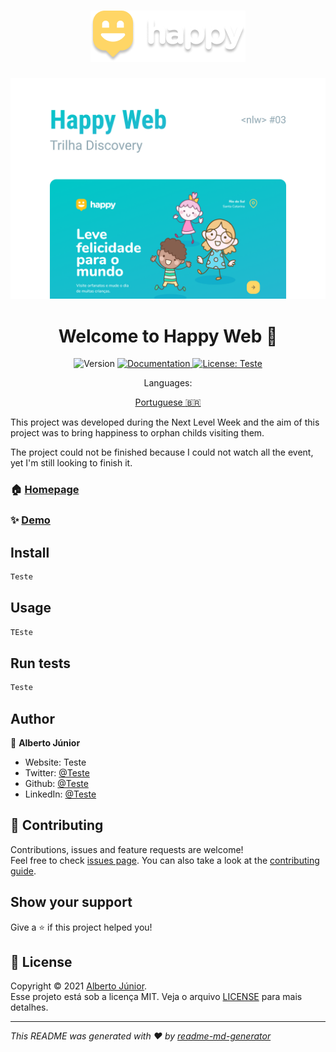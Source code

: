 
<h1 align="center">
  <img alt="Happy" title="Happy" src="./resources/Logo.png" />
</h1>


![home](./resources/Capa.png)


<h1 align="center">Welcome to Happy Web 👋</h1>
<p align="center">
  <img alt="Version" src="https://img.shields.io/badge/version-Lauch Base-blue.svg?cacheSeconds=2592000" />
  <a href="Teste" target="_blank">
    <img alt="Documentation" src="https://img.shields.io/badge/documentation-yes-brightgreen.svg" />
  </a>
  <a href="Teste" target="_blank">
    <img alt="License: Teste" src="https://img.shields.io/badge/License-Teste-yellow.svg" />
  </a>
  
</p>


<div align="center">
Languages:

[Portuguese :brazil:](README-ptbr.md)

</div>
This project was developed during the Next Level Week and the aim of this project was to bring happiness to orphan childs visiting them.

The project could not be finished because I could not watch all the event, yet I'm still looking to finish it.

### 🏠 [Homepage](Teste)

### ✨ [Demo](Teste)

## Install

```sh
Teste
```

## Usage

```sh
TEste
```

## Run tests

```sh
Teste
```

## Author

👤 **Alberto Júnior**

* Website: Teste
* Twitter: [@Teste](https://twitter.com/Teste)
* Github: [@Teste](https://github.com/Teste)
* LinkedIn: [@Teste](https://linkedin.com/in/Teste)

## 🤝 Contributing

Contributions, issues and feature requests are welcome!<br />Feel free to check [issues page](Teste). You can also take a look at the [contributing guide](Teste).

## Show your support

Give a ⭐️ if this project helped you!

## 📝 License

Copyright © 2021 [Alberto Júnior](https://github.com/Wayfiding).<br />
Esse projeto está sob a licença MIT. Veja o arquivo [LICENSE](.github/LICENSE.md) para mais detalhes.

***
_This README was generated with ❤️ by [readme-md-generator](https://github.com/kefranabg/readme-md-generator)_